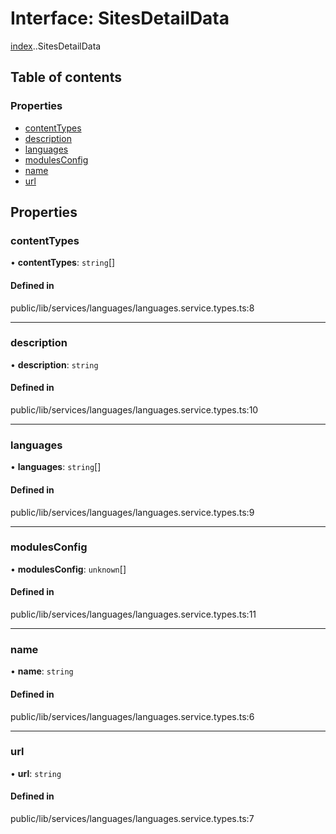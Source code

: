 # Interface: SitesDetailData

[index](../wiki/index).[<internal>](../wiki/index.%3Cinternal%3E).SitesDetailData

## Table of contents

### Properties

- [contentTypes](../wiki/index.%3Cinternal%3E.SitesDetailData#contenttypes)
- [description](../wiki/index.%3Cinternal%3E.SitesDetailData#description)
- [languages](../wiki/index.%3Cinternal%3E.SitesDetailData#languages)
- [modulesConfig](../wiki/index.%3Cinternal%3E.SitesDetailData#modulesconfig)
- [name](../wiki/index.%3Cinternal%3E.SitesDetailData#name)
- [url](../wiki/index.%3Cinternal%3E.SitesDetailData#url)

## Properties

### contentTypes

• **contentTypes**: `string`[]

#### Defined in

public/lib/services/languages/languages.service.types.ts:8

___

### description

• **description**: `string`

#### Defined in

public/lib/services/languages/languages.service.types.ts:10

___

### languages

• **languages**: `string`[]

#### Defined in

public/lib/services/languages/languages.service.types.ts:9

___

### modulesConfig

• **modulesConfig**: `unknown`[]

#### Defined in

public/lib/services/languages/languages.service.types.ts:11

___

### name

• **name**: `string`

#### Defined in

public/lib/services/languages/languages.service.types.ts:6

___

### url

• **url**: `string`

#### Defined in

public/lib/services/languages/languages.service.types.ts:7
